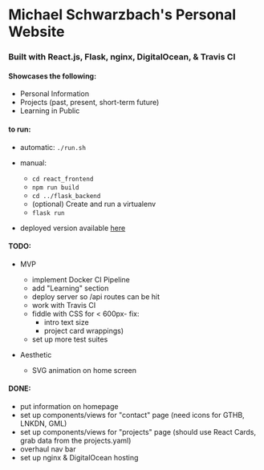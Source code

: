 # Michael Schwarzbach's Personal Website
### Built with React.js, Flask, nginx, DigitalOcean, & Travis CI

#### Showcases the following:
* Personal Information
* Projects (past, present, short-term future)
* Learning in Public

#### to run:
* automatic: `./run.sh`
* manual:
  * `cd react_frontend`
  * `npm run build`
  * `cd ../flask_backend`
  * (optional) Create and run a virtualenv
  * `flask run`

  
* deployed version available [here](https://www.michaelsc)


 #### TODO:
  * MVP
    * implement Docker CI Pipeline
    * add "Learning" section
    * deploy server so /api routes can be hit
    * work with Travis CI
    * fiddle with CSS for < 600px- fix:
      * intro text size
      * project card wrappings)
    * set up more test suites

  * Aesthetic
    * SVG animation on home screen
  


  #### DONE:
  * put information on homepage
  * set up components/views for "contact" page (need icons for GTHB, LNKDN, GML)
  * set up components/views for "projects" page (should use React Cards, grab data from the projects.yaml)
  * overhaul nav bar
  * set up nginx & DigitalOcean hosting